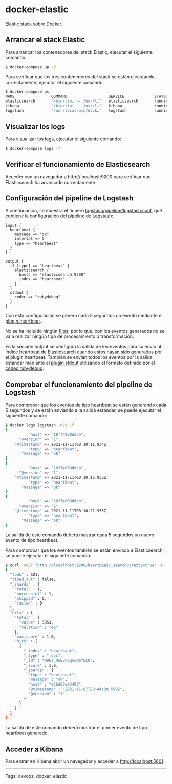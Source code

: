 # docker-elastic
[Elastic stack](https://www.elastic.co/es/) sobre [Docker](https://www.docker.com/).

## Arrancar el stack Elastic

Para arrancar los contenedores del stack Elastic, ejecutar el siguiente comando:
```bash
$ docker-compose up -d
```

Para verificar que los tres contenedores del stack se están ejecutando correctamente, ejecutar el siguiente comando:

```bash
$ docker-compose ps
NAME                COMMAND                  SERVICE             STATUS              PORTS
elasticsearch       "/bin/tini -- /usr/l…"   elasticsearch       running             0.0.0.0:9200->9200/tcp, 0.0.0.0:9300->9300/tcp
kibana              "/bin/tini -- /usr/l…"   kibana              running             0.0.0.0:5601->5601/tcp
logstash            "/usr/local/bin/dock…"   logstash            running             0.0.0.0:5000->5000/tcp, 0.0.0.0:5044->5044/tcp, 0.0.0.0:9600->9600/tcp
```

## Visualizar los logs

Para visualizar los logs, ejecutar el siguiente comando:

```bash
$ docker-compose logs -f
```

## Verificar el funcionamiento de Elasticsearch 

Acceder con un navegador a http://localhost:9200 para verificar que Elasticsearch ha arrancado correctamente.

## Configuración del pipeline de Logstash

A continuación, se muestra el fichero [logstash/pipeline/logstash.conf](https://github.com/aprenderdevops/docker-elastic/blob/main/logstash/pipeline/logstash.conf), que contiene la configuración del pipeline de Logstash:

```
input {
  heartbeat {
    message => "ok"
    interval => 5
    type => "heartbeat"
  }
}

output {
  if [type] == "heartbeat" {
    elasticsearch {
      hosts => "elasticsearch:9200"
      index => "heartbeat"
    }
  }
  stdout {
    codec => "rubydebug"
  }
}
```

Con esta configuración se genera cada 5 segundos un evento mediante el [plugin heartbeat](https://www.elastic.co/guide/en/logstash/current/plugins-inputs-heartbeat.html).

No se ha incluido ningún [filter](https://www.elastic.co/guide/en/logstash/current/filter-plugins.html), por lo que, con los eventos generados no se va a realizar ningún tipo de procesamiento o transformación.

En la sección output se configura la salida de los eventos para su envío al índice heartbeat de Elasticsearch cuando estos hayan sido generados por el plugin heartbeat. También se envían todos los eventos por la salida estándar mediante el [plugin stdout](https://www.elastic.co/guide/en/logstash/current/plugins-outputs-stdout.html) utilizando el formato definido por el [códec rubydebug](https://www.elastic.co/guide/en/logstash/current/plugins-codecs-rubydebug.html).

## Comprobar el funcionamiento del pipeline de Logstash

Para comprobar que los eventos de tipo heartbeat se están generando cada 5 segundos y se están enviando a la salida estándar, se puede ejecutar el siguiente comando:

```bash
$ docker logs logstash -n21 -f
{
          "host" => "18ff4068ddbb",
      "@version" => "1",
    "@timestamp" => 2021-11-11T00:10:11.934Z,
          "type" => "heartbeat",
       "message" => "ok"
}
{
          "host" => "18ff4068ddbb",
      "@version" => "1",
    "@timestamp" => 2021-11-11T00:10:16.935Z,
          "type" => "heartbeat",
       "message" => "ok"
}
{
          "host" => "18ff4068ddbb",
      "@version" => "1",
    "@timestamp" => 2021-11-11T00:10:21.935Z,
          "type" => "heartbeat",
       "message" => "ok"
}
```

La salida de este comando deberá mostrar cada 5 segundos un nuevo evento de tipo heartbeat.

Para comprobar que los eventos también se están enviado a Elasticsearch, se puede ejecutar el siguiente comando:

```bash
$ curl -XGET "http://localhost:9200/heartbeat/_search?pretty=true" -H 'Content-Type: application/json' -d'{"size": 1}'
{
  "took" : 521,
  "timed_out" : false,
  "_shards" : {
    "total" : 1,
    "successful" : 1,
    "skipped" : 0,
    "failed" : 0
  },
  "hits" : {
    "total" : {
      "value" : 3853,
      "relation" : "eq"
    },
    "max_score" : 1.0,
    "hits" : [
      {
        "_index" : "heartbeat",
        "_type" : "_doc",
        "_id" : "m9El_HwB8PSqowAaYELN",
        "_score" : 1.0,
        "_source" : {
          "type" : "heartbeat",
          "message" : "ok",
          "host" : "e66d07ee3402",
          "@timestamp" : "2021-11-07T20:44:39.599Z",
          "@version" : "1"
        }
      }
    ]
  }
}
```

La salida de este comando deberá mostrar el primer evento de tipo heartbeat generado.

## Acceder a Kibana

Para entrar en Kibana abrir un navegador y acceder a [http://localhost:5601](http://localhost:5601/).

---

Tags: devops, docker, elastic